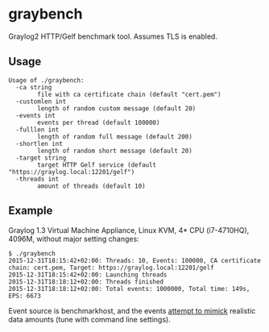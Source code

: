 # graybench
Graylog2 HTTP/Gelf benchmark tool. Assumes TLS is enabled. 

## Usage

```
Usage of ./graybench:
  -ca string
    	file with ca certificate chain (default "cert.pem")
  -customlen int
    	length of random custom message (default 20)
  -events int
    	events per thread (default 100000)
  -fulllen int
    	length of random full message (default 200)
  -shortlen int
    	length of random short message (default 20)
  -target string
    	target HTTP Gelf service (default "https://graylog.local:12201/gelf")
  -threads int
    	amount of threads (default 10)
```

## Example

Graylog 1.3 Virtual Machine Appliance, Linux KVM, 4* CPU (i7-4710HQ), 4096M, without major setting changes:

```
$ ./graybench
2015-12-31T18:15:42+02:00: Threads: 10, Events: 100000, CA certificate chain: cert.pem, Target: https://graylog.local:12201/gelf
2015-12-31T18:15:42+02:00: Launching threads
2015-12-31T18:18:12+02:00: Threads finished
2015-12-31T18:18:12+02:00: Total events: 1000000, Total time: 149s, EPS: 6673
```

Event source is benchmarkhost, and the events [attempt to mimick](example.png) realistic data amounts (tune with command line settings).

